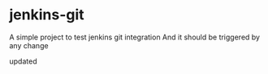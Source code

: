 # jenkins-git

A simple project to test jenkins git integration
And it should be triggered by any change 

updated
